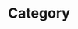 ---
title : "Category"
layout : "categories"
permalink: "/categories/"
author_profile: true
sidebar_main: true
---